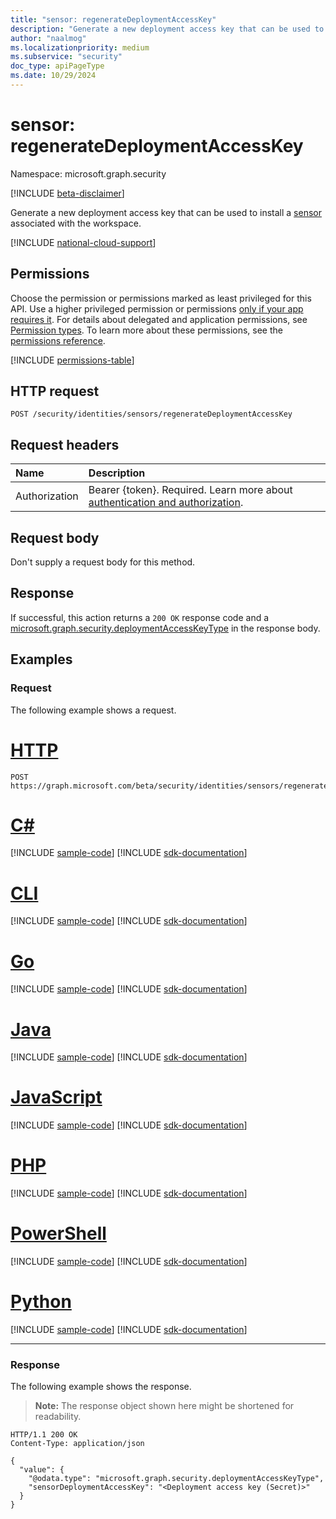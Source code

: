 ```yaml
---
title: "sensor: regenerateDeploymentAccessKey"
description: "Generate a new deployment access key that can be used to install sensors associated with the workspace."
author: "naalmog"
ms.localizationpriority: medium
ms.subservice: "security"
doc_type: apiPageType
ms.date: 10/29/2024
---
```


# sensor: regenerateDeploymentAccessKey

Namespace: microsoft.graph.security

[!INCLUDE [beta-disclaimer](../../includes/beta-disclaimer.md)]

Generate a new deployment access key that can be used to install a [sensor](../resources/security-sensor.md) associated with the workspace.

[!INCLUDE [national-cloud-support](../../includes/global-us.md)]

## Permissions

Choose the permission or permissions marked as least privileged for this API. Use a higher privileged permission or permissions [only if your app requires it](/graph/permissions-overview#best-practices-for-using-microsoft-graph-permissions). For details about delegated and application permissions, see [Permission types](/graph/permissions-overview#permission-types). To learn more about these permissions, see the [permissions reference](/graph/permissions-reference).

<!-- { "blockType": "permissions", "name": "security_sensor_regeneratedeploymentaccesskey" } -->
[!INCLUDE [permissions-table](../includes/permissions/security-sensor-regeneratedeploymentaccesskey-permissions.md)]

## HTTP request

<!-- {
  "blockType": "ignored"
}
-->
``` http
POST /security/identities/sensors/regenerateDeploymentAccessKey
```

## Request headers

|Name|Description|
|:---|:---|
|Authorization|Bearer {token}. Required. Learn more about [authentication and authorization](/graph/auth/auth-concepts).|

## Request body

Don't supply a request body for this method.

## Response

If successful, this action returns a `200 OK` response code and a [microsoft.graph.security.deploymentAccessKeyType](../resources/security-deploymentaccesskeytype.md) in the response body.

## Examples

### Request

The following example shows a request.
# [HTTP](#tab/http)
<!-- {
  "blockType": "request",
  "name": "sensorthis.regeneratedeploymentaccesskey"
}
-->
``` http
POST https://graph.microsoft.com/beta/security/identities/sensors/regenerateDeploymentAccessKey
```

# [C#](#tab/csharp)
[!INCLUDE [sample-code](../includes/snippets/csharp/sensorthisregeneratedeploymentaccesskey-csharp-snippets.md)]
[!INCLUDE [sdk-documentation](../includes/snippets/snippets-sdk-documentation-link.md)]

# [CLI](#tab/cli)
[!INCLUDE [sample-code](../includes/snippets/cli/sensorthisregeneratedeploymentaccesskey-cli-snippets.md)]
[!INCLUDE [sdk-documentation](../includes/snippets/snippets-sdk-documentation-link.md)]

# [Go](#tab/go)
[!INCLUDE [sample-code](../includes/snippets/go/sensorthisregeneratedeploymentaccesskey-go-snippets.md)]
[!INCLUDE [sdk-documentation](../includes/snippets/snippets-sdk-documentation-link.md)]

# [Java](#tab/java)
[!INCLUDE [sample-code](../includes/snippets/java/sensorthisregeneratedeploymentaccesskey-java-snippets.md)]
[!INCLUDE [sdk-documentation](../includes/snippets/snippets-sdk-documentation-link.md)]

# [JavaScript](#tab/javascript)
[!INCLUDE [sample-code](../includes/snippets/javascript/sensorthisregeneratedeploymentaccesskey-javascript-snippets.md)]
[!INCLUDE [sdk-documentation](../includes/snippets/snippets-sdk-documentation-link.md)]

# [PHP](#tab/php)
[!INCLUDE [sample-code](../includes/snippets/php/sensorthisregeneratedeploymentaccesskey-php-snippets.md)]
[!INCLUDE [sdk-documentation](../includes/snippets/snippets-sdk-documentation-link.md)]

# [PowerShell](#tab/powershell)
[!INCLUDE [sample-code](../includes/snippets/powershell/sensorthisregeneratedeploymentaccesskey-powershell-snippets.md)]
[!INCLUDE [sdk-documentation](../includes/snippets/snippets-sdk-documentation-link.md)]

# [Python](#tab/python)
[!INCLUDE [sample-code](../includes/snippets/python/sensorthisregeneratedeploymentaccesskey-python-snippets.md)]
[!INCLUDE [sdk-documentation](../includes/snippets/snippets-sdk-documentation-link.md)]

---

### Response

The following example shows the response.
>**Note:** The response object shown here might be shortened for readability.
<!-- {
  "blockType": "response",
  "truncated": true,
  "@odata.type": "microsoft.graph.security.deploymentAccessKeyType"
}
-->
``` http
HTTP/1.1 200 OK
Content-Type: application/json

{
  "value": {
    "@odata.type": "microsoft.graph.security.deploymentAccessKeyType",
    "sensorDeploymentAccessKey": "<Deployment access key (Secret)>"
  }
}
```
